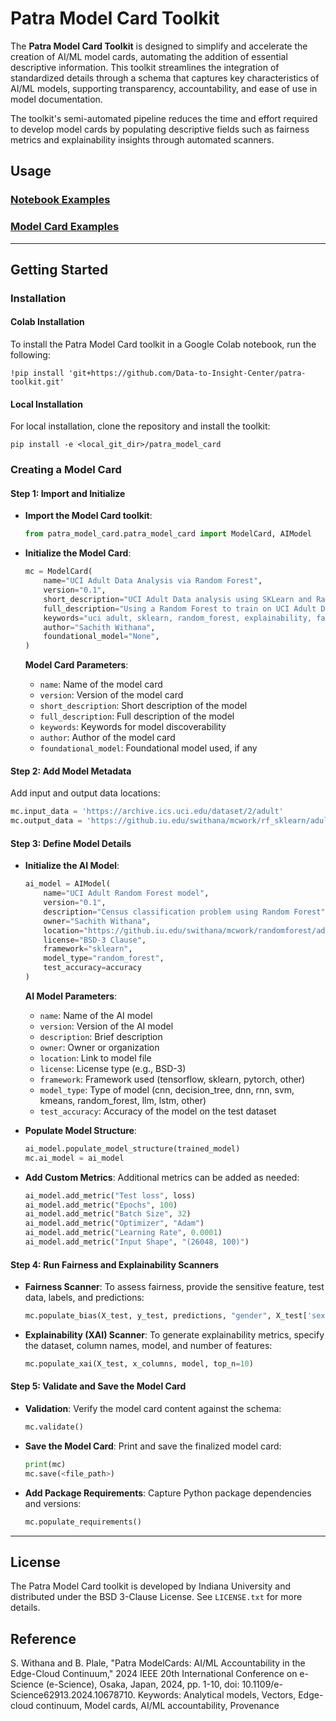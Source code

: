 # Patra Model Card Toolkit

The **Patra Model Card Toolkit** is designed to simplify and accelerate the creation of AI/ML model cards, automating the addition of essential descriptive information. This toolkit streamlines the integration of standardized details through a schema that captures key characteristics of AI/ML models, supporting transparency, accountability, and ease of use in model documentation.

The toolkit's semi-automated pipeline reduces the time and effort required to develop model cards by populating descriptive fields such as fairness metrics and explainability insights through automated scanners.

## Usage

### [Notebook Examples](./examples/notebooks)
### [Model Card Examples](./examples/model_cards)

---

## Getting Started

### Installation

#### Colab Installation
To install the Patra Model Card toolkit in a Google Colab notebook, run the following:
```shell
!pip install 'git+https://github.com/Data-to-Insight-Center/patra-toolkit.git'
```

#### Local Installation
For local installation, clone the repository and install the toolkit:
```shell
pip install -e <local_git_dir>/patra_model_card
```

### Creating a Model Card

#### Step 1: Import and Initialize

- **Import the Model Card toolkit**:
    ```python
    from patra_model_card.patra_model_card import ModelCard, AIModel
    ```

- **Initialize the Model Card**:
    ```python
    mc = ModelCard(
        name="UCI Adult Data Analysis via Random Forest",
        version="0.1",
        short_description="UCI Adult Data analysis using SKLearn and Random Forest",
        full_description="Using a Random Forest to train on UCI Adult Data Analysis",
        keywords="uci adult, sklearn, random_forest, explainability, fairness, fairlearn, shap",
        author="Sachith Withana",
        foundational_model="None",
    )
    ```

   **Model Card Parameters**:
   - `name`: Name of the model card
   - `version`: Version of the model card
   - `short_description`: Short description of the model
   - `full_description`: Full description of the model
   - `keywords`: Keywords for model discoverability
   - `author`: Author of the model card
   - `foundational_model`: Foundational model used, if any

#### Step 2: Add Model Metadata

Add input and output data locations:
```python
mc.input_data = 'https://archive.ics.uci.edu/dataset/2/adult'
mc.output_data = 'https://github.iu.edu/swithana/mcwork/rf_sklearn/adult_model.pkl'
```

#### Step 3: Define Model Details

- **Initialize the AI Model**:
   ```python
   ai_model = AIModel(
       name="UCI Adult Random Forest model",
       version="0.1",
       description="Census classification problem using Random Forest",
       owner="Sachith Withana",
       location="https://github.iu.edu/swithana/mcwork/randomforest/adult_model.pkl",
       license="BSD-3 Clause",
       framework="sklearn",
       model_type="random_forest",
       test_accuracy=accuracy
   )
   ```

   **AI Model Parameters**:
   - `name`: Name of the AI model
   - `version`: Version of the AI model
   - `description`: Brief description
   - `owner`: Owner or organization
   - `location`: Link to model file
   - `license`: License type (e.g., BSD-3)
   - `framework`: Framework used (tensorflow, sklearn, pytorch, other)
   - `model_type`: Type of model (cnn, decision_tree, dnn, rnn, svm, kmeans, random_forest, llm, lstm, other)
   - `test_accuracy`: Accuracy of the model on the test dataset


- **Populate Model Structure**:
   ```python
   ai_model.populate_model_structure(trained_model)
   mc.ai_model = ai_model
   ```

- **Add Custom Metrics**:
   Additional metrics can be added as needed:
   ```python
   ai_model.add_metric("Test loss", loss)
   ai_model.add_metric("Epochs", 100)
   ai_model.add_metric("Batch Size", 32)
   ai_model.add_metric("Optimizer", "Adam")
   ai_model.add_metric("Learning Rate", 0.0001)
   ai_model.add_metric("Input Shape", "(26048, 100)")
   ```

#### Step 4: Run Fairness and Explainability Scanners

- **Fairness Scanner**:
   To assess fairness, provide the sensitive feature, test data, labels, and predictions:
   ```python
   mc.populate_bias(X_test, y_test, predictions, "gender", X_test['sex'], clf)
   ```

- **Explainability (XAI) Scanner**:
   To generate explainability metrics, specify the dataset, column names, model, and number of features:
   ```python
   mc.populate_xai(X_test, x_columns, model, top_n=10)
   ```

#### Step 5: Validate and Save the Model Card

- **Validation**:
   Verify the model card content against the schema:
   ```python
   mc.validate()
   ```

- **Save the Model Card**:
   Print and save the finalized model card:
   ```python
   print(mc)
   mc.save(<file_path>)
   ```

- **Add Package Requirements**:
   Capture Python package dependencies and versions:
   ```python
   mc.populate_requirements()
   ```

---

## License
The Patra Model Card toolkit is developed by Indiana University and distributed under the BSD 3-Clause License. See `LICENSE.txt` for more details.

## Reference
S. Withana and B. Plale, "Patra ModelCards: AI/ML Accountability in the Edge-Cloud Continuum," 2024 IEEE 20th International Conference on e-Science (e-Science), Osaka, Japan, 2024, pp. 1-10, doi: 10.1109/e-Science62913.2024.10678710. Keywords: Analytical models, Vectors, Edge-cloud continuum, Model cards, AI/ML accountability, Provenance